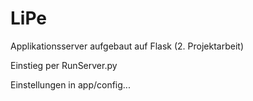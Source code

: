 # LiPe

Applikationsserver aufgebaut auf Flask (2. Projektarbeit)

Einstieg per RunServer.py

Einstellungen in app/config...
